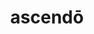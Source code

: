 ---
title: ascendō
meaning: to go up, climb up
ch: four
pos: verb
inf: ascendere
secondppstem: ascend
infend: ere
conjugation: third
derivative: ascension
six: y
---